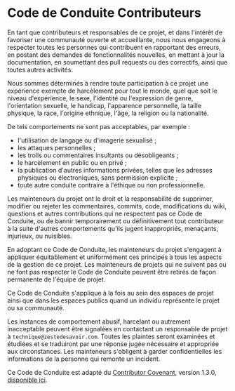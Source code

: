 # Code de Conduite Contributeurs

En tant que contributeurs et responsables de ce projet, et dans l'intérêt
de favoriser une communauté ouverte et accueillante, nous nous engageons à
respecter toutes les personnes qui contribuent en rapportant des erreurs,
en postant des demandes de fonctionnalités nouvelles, en mettant à jour la
documentation, en soumettant des pull requests ou des correctifs, ainsi que
toutes autres activités.

Nous sommes déterminés à rendre toute participation à ce projet une
expérience exempte de harcèlement pour tout le monde, quel que soit le niveau
d'expérience, le sexe, l'identité ou l'expression de genre, l'orientation
sexuelle, le handicap, l'apparence personnelle, la taille physique, la race,
l'origine ethnique, l'âge, la religion ou la nationalité.

De tels comportements ne sont pas acceptables, par exemple :

* l'utilisation de langage ou d'imagerie sexualisé ;
* les attaques personnelles ;
* les trolls ou commentaires insultants ou désobligeants ;
* le harcèlement en public ou en privé ;
* la publication d'autres informations privées, telles que les adresses
  physiques ou électroniques, sans permission explicite ;
* toute autre conduite contraire à l'éthique ou non professionnelle.

Les mainteneurs du projet ont le droit et la responsabilité de supprimer,
modifier ou rejeter les commentaires, commits, code, modifications du wiki,
questions et autres contributions qui ne respectent pas ce Code de Conduite,
ou de bannir temporairement ou définitivement tout contributeur à la suite
d'autres comportements qu'ils jugent inappropriés, menaçants, injurieux,
ou nuisibles.

En adoptant ce Code de Conduite, les mainteneurs du projet s'engagent à
appliquer équitablement et uniformément ces principes à tous les aspects de
la gestion de ce projet. Les mainteneurs de projets qui ne suivent pas ou ne
font pas respecter le Code de Conduite peuvent être retirés de façon permanente
de l'équipe de projet.

Ce Code de Conduite s'applique à la fois au sein des espaces de projet
ainsi que dans les espaces publics quand un individu représente le projet
ou sa communauté.

Les instances de comportement abusif, harcelant ou autrement inacceptable
peuvent être signalées en contactant un responsable de projet à
`technique@zestedesavoir.com`. Toutes les plaintes seront examinées et étudiées
et se traduiront par une réponse jugée nécessaire et appropriée aux
circonstances. Les mainteneurs s'obligent à garder confidentielles les
informations de la personne qui remonte un incident.

Ce Code de Conduite est adapté du [Contributor Covenant](http://contributor-covenant.org),
version 1.3.0, [disponible ici](http://contributor-covenant.org/version/1/3/0/fr).
